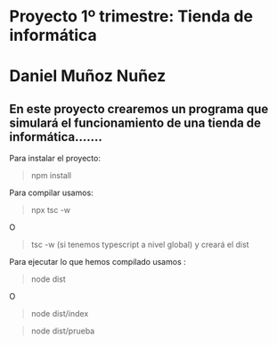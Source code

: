 # Proyecto 1º trimestre: Tienda de informática
# Daniel Muñoz Nuñez
## En este proyecto crearemos un programa que simulará el funcionamiento de una tienda de informática.......

Para instalar el proyecto:
>npm install

Para compilar usamos:
>npx tsc -w

O 

>tsc -w
(si tenemos typescript a nivel global) y creará el dist

Para ejecutar lo que hemos compilado usamos :
>node dist 

O

>node dist/index

>node dist/prueba
